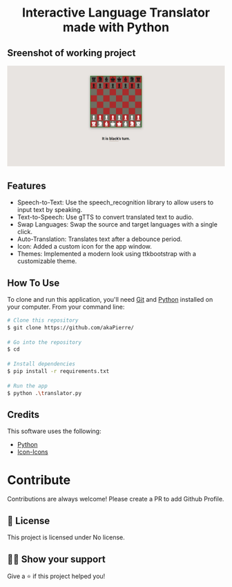 <h1 align="center">Interactive Language Translator made with Python</h1>

## Sreenshot of working project

<img src="https://raw.githubusercontent.com/akaPierre/chess-js/main/chess-js-tau.vercel.app.png" alt="Interactive Language Translator" />

## Features

* Speech-to-Text: Use the speech_recognition library to allow users to input text by speaking.
* Text-to-Speech: Use gTTS to convert translated text to audio.
* Swap Languages: Swap the source and target languages with a single click.
* Auto-Translation: Translates text after a debounce period.
* Icon: Added a custom icon for the app window.
* Themes: Implemented a modern look using ttkbootstrap with a customizable theme.

## How To Use

To clone and run this application, you'll need [Git](https://git-scm.com) and [Python](https://www.python.org/downloads/) installed on your computer. From your command line:

```bash
# Clone this repository
$ git clone https://github.com/akaPierre/

# Go into the repository
$ cd 

# Install dependencies
$ pip install -r requirements.txt

# Run the app
$ python .\translator.py
```

## Credits

This software uses the following:

- [Python](https://www.python.org/downloads/)
- [Icon-Icons](https://icon-icons.com/)

# Contribute

Contributions are always welcome! Please create a PR to add Github Profile.

## :pencil: License

This project is licensed under No license.

## :man_astronaut: Show your support

Give a ⭐️ if this project helped you!